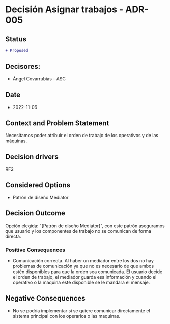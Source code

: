 # Decisión Asignar trabajos - ADR-005
## Status

```diff
+ Proposed
```

## Decisores:

* Ángel Covarrubias - ASC
## Date

* 2022-11-06

## Context and Problem Statement

Necesitamos poder atribuir el orden de trabajo de los operativos y de las máquinas. 

## Decision drivers

RF2

## Considered Options

* Patrón de diseño Mediator

## Decision Outcome

Opción elegida: "[Patrón de diseño Mediator]", con este patrón aseguramos que usuario y los componentes de trabajo no se comunican de forma directa. 

### Positive Consequences

* Comunicación correcta. Al haber un mediador entre los dos no hay problemas de comunicación ya que no es necesario de que ambos estén disponibles para que la orden sea comunicada. El usuario decide el orden de trabajo, el mediador guarda esa información y cuando el operativo o la maquina esté disponible se le mandara el mensaje.     

## Negative Consequences

* No se podría implementar si se quiere comunicar directamente el sistema principal con los operarios o las maquinas.
